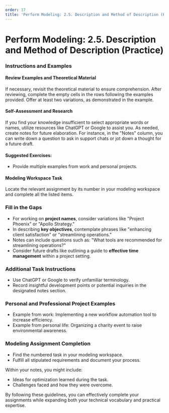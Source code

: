 ```yaml
---
order: 17
title: 'Perform Modeling: 2.5. Description and Method of Description (Practice)'
---
```


# Perform Modeling: 2.5. Description and Method of Description (Practice)

### Instructions and Examples

#### Review Examples and Theoretical Material
If necessary, revisit the theoretical material to ensure comprehension. After reviewing, complete the empty cells in the rows following the examples provided. Offer at least two variations, as demonstrated in the example.

#### Self-Assessment and Research
If you find your knowledge insufficient to select appropriate words or names, utilize resources like ChatGPT or Google to assist you. As needed, create notes for future elaboration. For instance, in the "Notes" column, you can write down a question to ask in support chats or jot down a thought for a future draft.

#### Suggested Exercises:
- Provide multiple examples from work and personal projects.
  
#### Modeling Workspace Task
Locate the relevant assignment by its number in your modeling workspace and complete all the listed items.

### Fill in the Gaps

- For working on **project names**, consider variations like "Project Phoenix" or "Apollo Strategy."
- In describing **key objectives**, contemplate phrases like "enhancing client satisfaction" or "streamlining operations."
- Notes can include questions such as: "What tools are recommended for streamlining operations?"
- Consider future drafts like outlining a guide to **effective time management** within a project setting.

### Additional Task Instructions

- Use ChatGPT or Google to verify unfamiliar terminology.
- Record insightful development points or potential inquiries in the designated notes section.

### Personal and Professional Project Examples

- Example from work: Implementing a new workflow automation tool to increase efficiency.
- Example from personal life: Organizing a charity event to raise environmental awareness.

### Modeling Assignment Completion

- Find the numbered task in your modeling workspace.
- Fulfill all stipulated requirements and document your process.

Within your notes, you might include:
- Ideas for optimization learned during the task.
- Challenges faced and how they were overcome. 

By following these guidelines, you can effectively complete your assignments while expanding both your technical vocabulary and practical expertise.